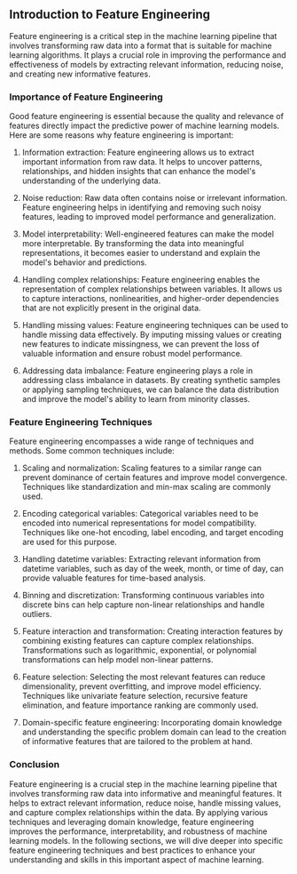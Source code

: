 ## Introduction to Feature Engineering
Feature engineering is a critical step in the machine learning pipeline that involves transforming raw data into a format that is suitable for machine learning algorithms. It plays a crucial role in improving the performance and effectiveness of models by extracting relevant information, reducing noise, and creating new informative features.

### Importance of Feature Engineering
Good feature engineering is essential because the quality and relevance of features directly impact the predictive power of machine learning models. Here are some reasons why feature engineering is important:

1. Information extraction: Feature engineering allows us to extract important information from raw data. It helps to uncover patterns, relationships, and hidden insights that can enhance the model's understanding of the underlying data.

2. Noise reduction: Raw data often contains noise or irrelevant information. Feature engineering helps in identifying and removing such noisy features, leading to improved model performance and generalization.

3. Model interpretability: Well-engineered features can make the model more interpretable. By transforming the data into meaningful representations, it becomes easier to understand and explain the model's behavior and predictions.

4. Handling complex relationships: Feature engineering enables the representation of complex relationships between variables. It allows us to capture interactions, nonlinearities, and higher-order dependencies that are not explicitly present in the original data.

5. Handling missing values: Feature engineering techniques can be used to handle missing data effectively. By imputing missing values or creating new features to indicate missingness, we can prevent the loss of valuable information and ensure robust model performance.

6. Addressing data imbalance: Feature engineering plays a role in addressing class imbalance in datasets. By creating synthetic samples or applying sampling techniques, we can balance the data distribution and improve the model's ability to learn from minority classes.

### Feature Engineering Techniques
Feature engineering encompasses a wide range of techniques and methods. Some common techniques include:

1. Scaling and normalization: Scaling features to a similar range can prevent dominance of certain features and improve model convergence. Techniques like standardization and min-max scaling are commonly used.

2. Encoding categorical variables: Categorical variables need to be encoded into numerical representations for model compatibility. Techniques like one-hot encoding, label encoding, and target encoding are used for this purpose.

3. Handling datetime variables: Extracting relevant information from datetime variables, such as day of the week, month, or time of day, can provide valuable features for time-based analysis.

4. Binning and discretization: Transforming continuous variables into discrete bins can help capture non-linear relationships and handle outliers.

5. Feature interaction and transformation: Creating interaction features by combining existing features can capture complex relationships. Transformations such as logarithmic, exponential, or polynomial transformations can help model non-linear patterns.

6. Feature selection: Selecting the most relevant features can reduce dimensionality, prevent overfitting, and improve model efficiency. Techniques like univariate feature selection, recursive feature elimination, and feature importance ranking are commonly used.

7. Domain-specific feature engineering: Incorporating domain knowledge and understanding the specific problem domain can lead to the creation of informative features that are tailored to the problem at hand.

### Conclusion
Feature engineering is a crucial step in the machine learning pipeline that involves transforming raw data into informative and meaningful features. It helps to extract relevant information, reduce noise, handle missing values, and capture complex relationships within the data. By applying various techniques and leveraging domain knowledge, feature engineering improves the performance, interpretability, and robustness of machine learning models. In the following sections, we will dive deeper into specific feature engineering techniques and best practices to enhance your understanding and skills in this important aspect of machine learning.